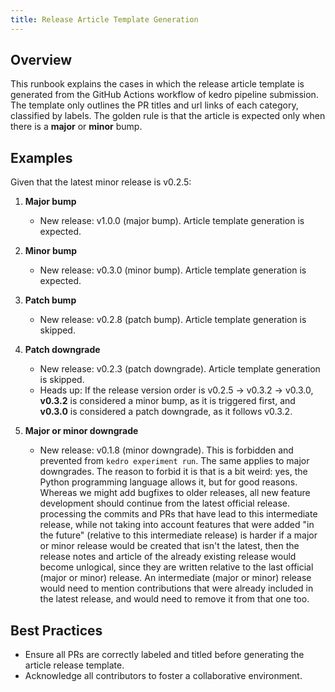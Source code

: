 ```yaml
---
title: Release Article Template Generation
---
```


## Overview

This runbook explains the cases in which the release article template is generated from the GitHub Actions workflow of kedro pipeline submission. The template only outlines the PR titles and url links of each category, classified by labels. The golden rule is that the article is expected only when there is a **major** or **minor** bump.

## Examples
Given that the latest minor release is v0.2.5:

1. **Major bump**  
    - New release: v1.0.0 (major bump). Article template generation is expected.
    
2. **Minor bump**  
    - New release: v0.3.0 (minor bump). Article template generation is expected.
    
3. **Patch bump**  
    - New release: v0.2.8 (patch bump). Article template generation is skipped.
    
4. **Patch downgrade**  
    - New release: v0.2.3 (patch downgrade). Article template generation is skipped.  
    - Heads up: If the release version order is v0.2.5 → v0.3.2 → v0.3.0, **v0.3.2** is considered a minor bump, as it is triggered first, and **v0.3.0** is considered a patch downgrade, as it follows v0.3.2.
    
5. **Major or minor downgrade**  
    - New release: v0.1.8 (minor downgrade). This is forbidden and prevented from `kedro experiment run`. The same applies to major downgrades.
The reason to forbid it is that is a bit weird: yes, the Python programming language allows it, but for good reasons. Whereas we might add bugfixes to older releases, all new feature development should continue from the latest official release. processing the commits and PRs that have lead to this intermediate release, while not taking into account features that were added "in the future" (relative to this intermediate release) is harder if a major or minor release would be created that isn't the latest, then the release notes and article of the already existing release would become unlogical, since they are written relative to the last official (major or minor) release. An intermediate (major or minor) release would need to mention contributions that were already included in the latest release, and would need to remove it from that one too.

## Best Practices

- Ensure all PRs are correctly labeled and titled before generating the article release template.
- Acknowledge all contributors to foster a collaborative environment.